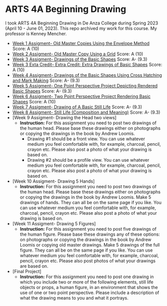# ARTS 4A Beginning Drawing
I took ARTS 4A Beginning Drawing in De Anza College during Spring 2023 (April 10 - June 01, 2023). This repo archived my work for this course. My professor is Kenney Mencher.
* [Week 1 Assigment- Old Master Copies Using the Envelope Method](week1.md) Score: A (10)
* [Week 2 Assigment- Old Master Copy Using a Grid](week2.md) Score: A (10)
* [Week 3 Assigment- Drawings of the Basic Shapes](week3.md) Score: A- (9.3)
* [Week 3 Exta Credit- Extra Credit: Extra Drawings of Basic Shapes](week3extra.md) Score: A (10)
* [Week 4 Assigment- Drawings of the Basic Shapes Using Cross Hatching and Mark Making](week4.md) Score: A- (9.3)
* [Week 5 Assigment- One Point Perspective Project Depicting Rendered Basic Shapes](week5.md) Score: A- (9.3)
* [Week 6 Assigment- Two Point Perspective Project Rendering Basic Shapes](week6.md) Score: A (10)
* [Week 7 Assigment- Drawing of A Basic Still Life](week7.md) Score: A- (9.3)
* [Week 8 Assigment- Still Life (Composition and Meaning)](week8.md) Score: A- (9.3)
* [Week 9 Assigment- Drawing the Head two views]
  * **Instruction:** For this assignment you need to post two drawings of the human head. Please base these drawings either on photographs or copying the drawings in the book by Andrew Loomis.
    * Drawing #1 should be a front view.  You can use whatever medium you feel comfortable with, for example, charcoal, pencil, crayon etc. Please also post a photo of what your drawing is based on.
    * Drawing #2 should be a profile view.  You can use whatever medium you feel comfortable with, for example, charcoal, pencil, crayon etc. Please also post a photo of what your drawing is based on.
* [Week 10 Assigment- Drawing 5 Hands]
  * **Instruction:** For this assignment you need to post two drawings of the human head. Please base these drawings either on photographs or copying the drawings in the book by Andrew Loomis. Make 5 drawings of hands.  They can all be on the same page if you like.  You can use whatever medium you feel comfortable with, for example, charcoal, pencil, crayon etc. Please also post a photo of what your drawing is based on.
* [Week 11 Assigment- Drawing 5 Figures]
  * **Instruction:** For this assignment you need to post five drawings of the human figure. Please base these drawings any of these options: on photographs or copying the drawings in the book by Andrew Loomis or copying old master drawings. Make 5 drawings of the full figure.  They can all be on the same page if you like.  You can use whatever medium you feel comfortable with, for example, charcoal, pencil, crayon etc. Please also post photos of what your drawings are based on.
* [Final Project]
  * **Instruction:** For this assignment you need to post one drawing in which you include two or more of the following elements, still life objects or props, a human figure, in an environment that shows the use of one or two point perspective. Please include a description of what the drawing means to you and what it portrays.
